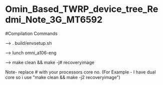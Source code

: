# Omin_Based_TWRP_device_tree_Redmi_Note_3G_MT6592

#Compilation Commands

--> . build/envsetup.sh

--> lunch omni_a106-eng

--> make clean && make -j# recoveryimage

Note- replace # with your processors core no. (For Example - I have dual core so i use "make clean && make -j2 recoveryimage")
